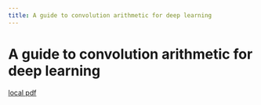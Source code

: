 ```yaml
---
title: A guide to convolution arithmetic for deep learning
---
```


# A guide to convolution arithmetic for deep learning

[local pdf](../../../pdfs/A%20guide%20to%20convolution%20arithmetic%20for%20deep%20learning.pdf)
